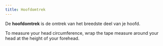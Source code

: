 ```yaml
---
title: Hoofdomtrek
---
```


De **hoofdomtrek** is de omtrek van het breedste deel van je hoofd.

To measure your head circumference, wrap the tape measure around your head at the height of your forehead.
<MeasieImage />
